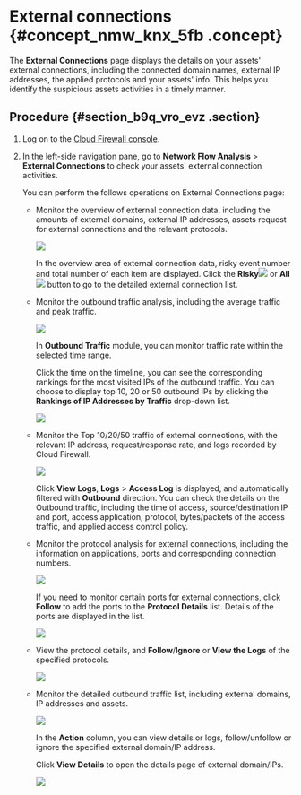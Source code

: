# External connections {#concept_nmw_knx_5fb .concept}

The **External Connections** page displays the details on your assets' external connections, including the connected domain names, external IP addresses, the applied protocols and your assets' info. This helps you identify the suspicious assets activities in a timely manner.

## Procedure {#section_b9q_vro_evz .section}

1.  Log on to the [Cloud Firewall console](https://yundun.console.aliyun.com/?p=cfwnext#/overview).
2.  In the left-side navigation pane, go to **Network Flow Analysis** \> **External Connections** to check your assets' external connection activities.

    You can perform the follows operations on External Connections page:

    -   Monitor the overview of external connection data, including the amounts of external domains, external IP addresses, assets request for external connections and the relevant protocols.

        ![](http://static-aliyun-doc.oss-cn-hangzhou.aliyuncs.com/assets/img/64123/155643349245702_en-US.png)

        In the overview area of external connection data, risky event number and total number of each item are displayed. Click the **Risky**![](http://static-aliyun-doc.oss-cn-hangzhou.aliyuncs.com/assets/img/64123/155643349345682_en-US.png) or **All**![](http://static-aliyun-doc.oss-cn-hangzhou.aliyuncs.com/assets/img/64123/155643349345683_en-US.png) button to go to the detailed external connection list.

    -   Monitor the outbound traffic analysis, including the average traffic and peak traffic.

        ![](http://static-aliyun-doc.oss-cn-hangzhou.aliyuncs.com/assets/img/64123/155643349345703_en-US.png)

        In **Outbound Traffic** module, you can monitor traffic rate within the selected time range.

        Click the time on the timeline, you can see the corresponding rankings for the most visited IPs of the outbound traffic. You can choose to display top 10, 20 or 50 outbound IPs by clicking the **Rankings of IP Addresses by Traffic** drop-down list.

        ![](http://static-aliyun-doc.oss-cn-hangzhou.aliyuncs.com/assets/img/64123/155643349345686_en-US.png)

    -   Monitor the Top 10/20/50 traffic of external connections, with the relevant IP address, request/response rate, and logs recorded by Cloud Firewall.

        ![](http://static-aliyun-doc.oss-cn-hangzhou.aliyuncs.com/assets/img/64123/155643349445704_en-US.png)

        Click **View Logs**, **Logs** \> **Access Log** is displayed, and automatically filtered with **Outbound** direction. You can check the details on the Outbound traffic, including the time of access, source/destination IP and port, access application, protocol, bytes/packets of the access traffic, and applied access control policy.

    -   Monitor the protocol analysis for external connections, including the information on applications, ports and corresponding connection numbers.

        ![](http://static-aliyun-doc.oss-cn-hangzhou.aliyuncs.com/assets/img/64123/155643349445705_en-US.png)

        If you need to monitor certain ports for external connections, click **Follow** to add the ports to the **Protocol Details** list. Details of the ports are displayed in the list.

        ![](http://static-aliyun-doc.oss-cn-hangzhou.aliyuncs.com/assets/img/64123/155643349445692_en-US.png)

    -   View the protocol details, and **Follow**/**Ignore** or **View the Logs** of the specified protocols.

        ![](http://static-aliyun-doc.oss-cn-hangzhou.aliyuncs.com/assets/img/64123/155643349445705_en-US.png)

    -   Monitor the detailed outbound traffic list, including external domains, IP addresses and assets.

        ![](http://static-aliyun-doc.oss-cn-hangzhou.aliyuncs.com/assets/img/64123/155643349445699_en-US.png)

        In the **Action** column, you can view details or logs, follow/unfollow or ignore the specified external domain/IP address.

        Click **View Details** to open the details page of external domain/IPs.

        ![](http://static-aliyun-doc.oss-cn-hangzhou.aliyuncs.com/assets/img/64123/155643349445701_en-US.png)


